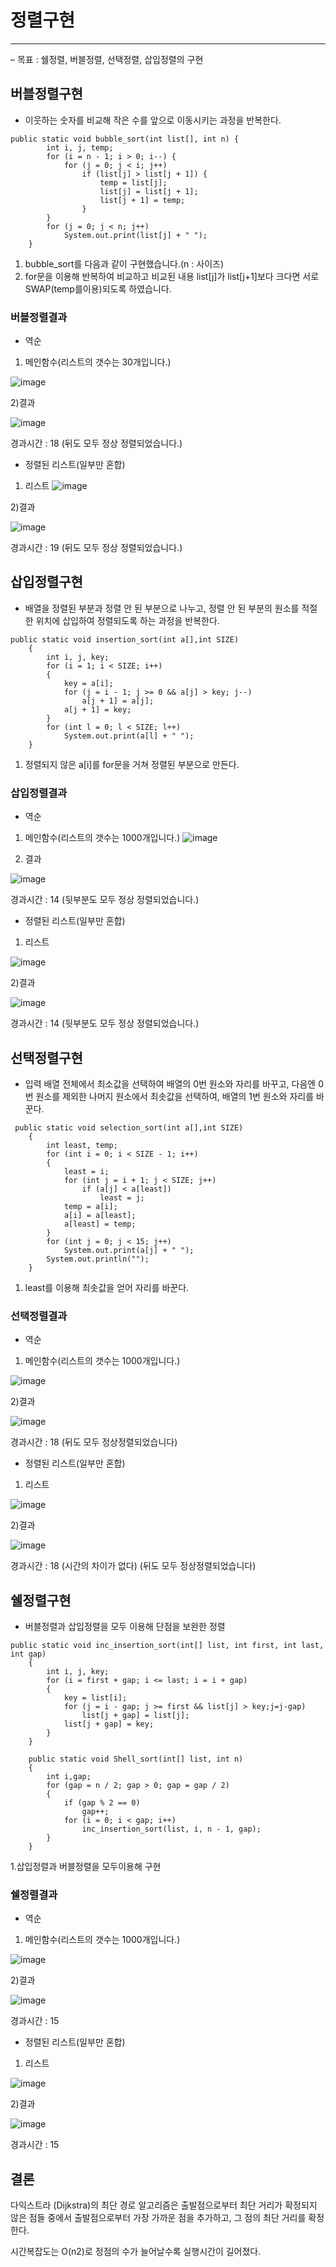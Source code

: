 # 정렬구현

---
– 목표 : 쉘정렬, 버블정렬, 선택정렬, 삽입정렬의 구현


##  버블정렬구현

* 이웃하는 숫자를 비교해 작은 수를 앞으로 이동시키는 과정을 반복한다.
```
public static void bubble_sort(int list[], int n) {
        int i, j, temp;
        for (i = n - 1; i > 0; i--) {
            for (j = 0; j < i; j++)
                if (list[j] > list[j + 1]) {
                    temp = list[j];
                    list[j] = list[j + 1];
                    list[j + 1] = temp;
                }
        }
        for (j = 0; j < n; j++)
            System.out.print(list[j] + " ");
    }
```

1. bubble_sort를 다음과 같이 구현했습니다.(n : 사이즈)
2. for문을 이용해 반복하여 비교하고 비교된 내용 list[j]가 list[j+1]보다 크다면 서로 SWAP(temp를이용)되도록 하였습니다.

### 버블정렬결과

* 역순

1) 메인함수(리스트의 갯수는 30개입니다.)

![image](https://user-images.githubusercontent.com/80096249/117011941-579b6c00-ad29-11eb-98fe-d77905c35a1b.png)

2)결과

![image](https://user-images.githubusercontent.com/80096249/117011869-45b9c900-ad29-11eb-9cb3-b82fefc7857d.png)

경과시간 : 18 (뒤도 모두 정상 정렬되었습니다.)

* 정렬된 리스트(일부만 혼합)
1) 리스트
![image](https://user-images.githubusercontent.com/80096249/117011472-d643d980-ad28-11eb-824c-ee97cfdc0fbc.png)

2)결과

![image](https://user-images.githubusercontent.com/80096249/117011700-0e4b1c80-ad29-11eb-8b66-160228dff61d.png)

경과시간 : 19 (뒤도 모두 정상 정렬되었습니다.)

## 삽입정렬구현

* 배열을 정렬된 부분과 정렬 안 된 부분으로 나누고, 정렬 안 된 부분의 원소를 적절한 위치에 삽입하여 정렬되도록 하는 과정을 반복한다.
```
public static void insertion_sort(int a[],int SIZE)
    {
        int i, j, key;
        for (i = 1; i < SIZE; i++)
        {
            key = a[i];
            for (j = i - 1; j >= 0 && a[j] > key; j--)
                a[j + 1] = a[j];
            a[j + 1] = key;
        }
        for (int l = 0; l < SIZE; l++)
            System.out.print(a[l] + " ");
    }
```

1. 정렬되지 않은 a[i]를 for문을 거쳐 정렬된 부분으로 만든다.

### 삽입정렬결과

* 역순
1) 메인함수(리스트의 갯수는 1000개입니다.)
![image](https://user-images.githubusercontent.com/80096249/117010724-08a10700-ad28-11eb-9f6b-ab627e7cafe3.png)

2) 결과

![image](https://user-images.githubusercontent.com/80096249/117010805-24a4a880-ad28-11eb-9ff7-d193d7cba043.png)

경과시간 : 14 (뒷부분도 모두 정상 정렬되었습니다.)

* 정렬된 리스트(일부만 혼합)

1) 리스트

![image](https://user-images.githubusercontent.com/80096249/117011160-8402b880-ad28-11eb-9ca8-491aedce40f5.png)

2)결과

![image](https://user-images.githubusercontent.com/80096249/117011085-6fbebb80-ad28-11eb-8bbf-05466c064167.png)

경과시간 : 14 (뒷부분도 모두 정상 정렬되었습니다.)

##  선택정렬구현

* 입력 배열 전체에서 최소값을 선택하여 배열의 0번 원소와 자리를 바꾸고, 다음엔 0번 원소를 제외한 나머지 원소에서 최솟값을 선택하여, 배열의 1번 원소와 자리를 바꾼다.

```
 public static void selection_sort(int a[],int SIZE)
    {
        int least, temp;
        for (int i = 0; i < SIZE - 1; i++)
        {
            least = i;
            for (int j = i + 1; j < SIZE; j++)
                if (a[j] < a[least])
                    least = j;
            temp = a[i];
            a[i] = a[least];
            a[least] = temp;
        }
        for (int j = 0; j < 15; j++)
            System.out.print(a[j] + " ");
        System.out.println("");
    }
```

1. least를 이용해 최솟값을 얻어 자리를 바꾼다.

### 선택정렬결과

* 역순
1) 메인함수(리스트의 갯수는 1000개입니다.)

![image](https://user-images.githubusercontent.com/80096249/116982106-5bb49300-ad03-11eb-8e46-d6709078f6d8.png)

2)결과

![image](https://user-images.githubusercontent.com/80096249/116981745-e779ef80-ad02-11eb-9496-a81429b0c4c9.png)

경과시간 : 18 (뒤도 모두 정상정렬되었습니다)

* 정렬된 리스트(일부만 혼합)

1) 리스트

![image](https://user-images.githubusercontent.com/80096249/116982122-60794700-ad03-11eb-9233-a22a014f8dc8.png)

2)결과

![image](https://user-images.githubusercontent.com/80096249/117010308-a34d1600-ad27-11eb-9677-bc69b723e021.png)

경과시간 : 18 (시간의 차이가 없다) (뒤도 모두 정상정렬되었습니다)

##  쉘정렬구현

* 버블정렬과 삽입정렬을 모두 이용해 단점을 보완한 정렬
```
public static void inc_insertion_sort(int[] list, int first, int last, int gap)
    {
        int i, j, key;
        for (i = first + gap; i <= last; i = i + gap)
        {
            key = list[i];
            for (j = i - gap; j >= first && list[j] > key;j=j-gap)
                list[j + gap] = list[j];
            list[j + gap] = key;
        }
    }

    public static void Shell_sort(int[] list, int n)
    {
        int i,gap;
        for (gap = n / 2; gap > 0; gap = gap / 2)
        {
            if (gap % 2 == 0)
                gap++;
            for (i = 0; i < gap; i++)
                inc_insertion_sort(list, i, n - 1, gap);
        }
    }
```
1.삽입정렬과 버블정렬을 모두이용해 구현

### 쉘정렬결과

* 역순
1) 메인함수(리스트의 갯수는 1000개입니다.)

![image](https://user-images.githubusercontent.com/80096249/117013470-df35aa80-ad2a-11eb-92a5-c2aed850b010.png)

2)결과

![image](https://user-images.githubusercontent.com/80096249/117013527-ec529980-ad2a-11eb-9d83-682b4b00a751.png)

경과시간 : 15

* 정렬된 리스트(일부만 혼합)

1) 리스트

![image](https://user-images.githubusercontent.com/80096249/117011485-d9d76080-ad28-11eb-9027-5d280daca710.png)

2)결과

![image](https://user-images.githubusercontent.com/80096249/117013658-07250e00-ad2b-11eb-8ef2-ebc3c237074e.png)

경과시간 : 15



## 결론

다익스트라 (Dijkstra)의 최단 경로 알고리즘은 출발점으로부터 최단 거리가 확정되지 않은 점들 중에서 출발점으로부터 가장 가까운 점을 추가하고, 그 점의 최단 거리를 확정한다.     

시간복잡도는 O(n2)로 정점의 수가 늘어날수록 실행시간이 길어졌다.
